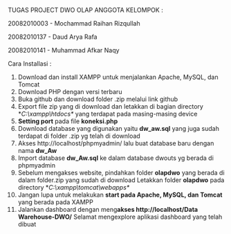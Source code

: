 TUGAS PROJECT DWO OLAP
ANGGOTA KELOMPOK :

20082010003 - Mochammad Raihan Rizqullah

20082010137 - Daud Arya Rafa

20082010141 - Muhammad Afkar Naqy


Cara Installasi :
1. Download dan install XAMPP untuk menjalankan Apache, MySQL, dan Tomcat
2. Download PHP dengan versi terbaru
3. Buka github dan download folder .zip melalui link github
4. Export file zip yang di download dan letakkan di bagian directory **C:\xampp\htdocs\** yang terdapat pada masing-masing device
5. **Setting port** pada file **koneksi.php**
6. Download database yang digunakan yaitu **dw_aw.sql** yang juga sudah terdapat di folder .zip yg telah di download
7. Akses http://localhost/phpmyadmin/ lalu buat database baru dengan nama **dw_Aw**
8. Import database **dw_Aw.sql** ke dalam database dwouts yg berada di phpmyadmin 
9. Sebelum mengakses website, pindahkan folder **olapdwo** yang berada di dalam folder.zip yang sudah di download Letakkan folder **olapdwo** pada directory **C:\xampp\tomcat\webapps\**
10. Jangan lupa untuk melakukan **start pada Apache, MySQL, dan Tomcat** yang berada pada XAMPP
11. Jalankan dashboard dengan meng**akses http://localhost/Data Warehouse-DWO/**
Selamat mengexplore aplikasi dashboard yang telah dibuat

